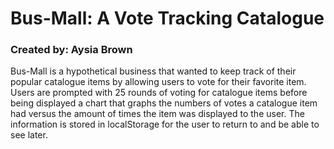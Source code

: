 # Bus-Mall: A Vote Tracking Catalogue
### Created by: Aysia Brown

Bus-Mall is a hypothetical business that wanted to keep track of their popular catalogue items by allowing users to vote for their favorite item. Users are prompted with 25 rounds of voting for catalogue items before being displayed a chart that graphs the numbers of votes a catalogue item had versus the amount of times the item was displayed to the user. The information is stored in localStorage for the user to return to and be able to see later. 


